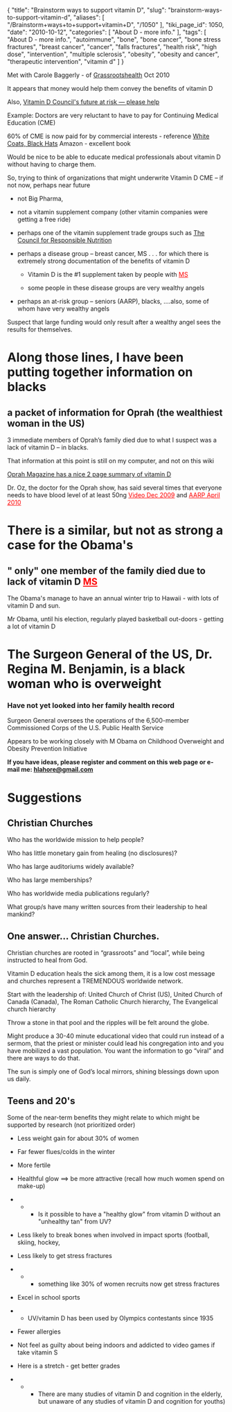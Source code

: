 {
    "title": "Brainstorm ways to support vitamin D",
    "slug": "brainstorm-ways-to-support-vitamin-d",
    "aliases": [
        "/Brainstorm+ways+to+support+vitamin+D",
        "/1050"
    ],
    "tiki_page_id": 1050,
    "date": "2010-10-12",
    "categories": [
        "About D - more info."
    ],
    "tags": [
        "About D - more info.",
        "autoimmune",
        "bone",
        "bone cancer",
        "bone stress fractures",
        "breast cancer",
        "cancer",
        "falls fractures",
        "health risk",
        "high dose",
        "intervention",
        "multiple sclerosis",
        "obesity",
        "obesity and cancer",
        "therapeutic intervention",
        "vitamin d"
    ]
}


Met with Carole Baggerly - of [Grassrootshealth](http://www.Grassrootshealth.org) Oct 2010

It appears that money would help them convey the benefits of vitamin D

Also, [Vitamin D Council's future at risk — please help](http://www.vitamindcouncil.org/vitamin-d-announcements.shtml)

Example: Doctors are very reluctant to have to pay for Continuing Medical Education (CME)

60% of CME is now paid for by commercial interests - reference [White Coats, Black Hats](http://www.amazon.com/s/ref=nb_sb_ss_i_0_22?url=search-alias%3Daps&field-keywords=white+coats+black+hats&sprefix=white+coats+black+hats) Amazon - excellent book

Would be nice to be able to educate medical professionals about vitamin D without having to charge them.

So, trying to think of organizations that might underwrite Vitamin D CME – if not now, perhaps near future

* not Big Pharma,

* not a vitamin supplement company (other vitamin companies were getting a free ride)

* perhaps one of the vitamin supplement trade groups such as [The Council for Responsible Nutrition](http://www.crnusa.org/)

* perhaps a disease group – breast cancer, MS . . .  for which there is extremely strong documentation of the benefits of vitamin D

   * Vitamin D is the #1 supplement taken by people with <a href="/posts/ms" style="color: red; text-decoration: underline;" title="This link has an unknown page_id: 691">MS</a>

   * some people in these disease groups are very wealthy angels 

* perhaps an at-risk group – seniors (AARP), blacks, ….also, some of whom have very wealthy angels

Suspect that large funding would only result after a wealthy angel sees the results for themselves. 

# Along those lines, I have been putting together information on blacks

## a packet of information for Oprah (the wealthiest woman in the US)

3 immediate members of Oprah’s family died due to what I suspect was a lack of vitamin D – in blacks.  

That information at this point is still on my computer, and not on this wiki

[Oprah Magazine has a nice 2 page summary of vitamin D](https://www.VitaminDWiki.com/tiki-download_file.php?fileId=1544)

Dr. Oz, the doctor for the Oprah show, has said several times that everyone needs to have blood level of at least 50ng  <a href="/posts/video" style="color: red; text-decoration: underline;" title="This link has an unknown page_id: 257">Video Dec 2009</a> and <a href="/posts/aarp" style="color: red; text-decoration: underline;" title="This link has an unknown page_id: 442">AARP April 2010</a>

# There is a similar, but not as strong a case for the Obama's

## " only" one member of the family died due to lack of vitamin D <a href="/posts/ms" style="color: red; text-decoration: underline;" title="This link has an unknown page_id: 691">MS</a>

The Obama's manage to have an annual winter trip to Hawaii - with lots of vitamin D and sun.

Mr Obama, until his election, regularly played basketball out-doors - getting a lot of vitamin D

# The Surgeon General of the US, Dr. Regina M. Benjamin,  is a black woman who is overweight

### Have not yet looked into her family health record

Surgeon General oversees the operations of the 6,500-member Commissioned Corps of the U.S. Public Health Service 

Appears to be working closely with M Obama on Childhood Overweight and Obesity Prevention Initiative

 **If you have ideas, please register and comment on this web page or e-mail me: hlahore@gmail.com** 

# Suggestions

## Christian Churches

Who has the worldwide mission to help people?

Who has little monetary gain from healing (no disclosures)?

Who has large auditoriums widely available?

Who has large memberships?

Who has worldwide media publications regularly?

What group/s have many written sources from their leadership to heal mankind?

## One answer…  Christian Churches.

Christian churches are rooted in “grassroots” and “local”, while being instructed to heal from God.

Vitamin D education heals the sick among them, it is a low cost message and churches represent a TREMENDOUS worldwide network.

Start with the leadership of: United Church of Christ (US), United Church of Canada (Canada), The Roman Catholic Church hierarchy, The Evangelical church hierarchy

Throw a stone in that pool and the ripples will be felt around the globe.

Might produce a 30-40 minute educational video that could run instead of a sermom, that the priest or minister could lead his congregation into and you have mobilized a vast population.  You want the information to go “viral” and there are ways to do that.

The sun is simply one of God’s local mirrors, shining blessings down upon us daily.

## Teens and 20's

Some of the near-term benefits they might relate to which might be supported by research (not prioritized order)

- Less weight gain for about 30% of women 

- Far fewer flues/colds in the winter

- More fertile

- Healthful glow ==> be more attractive (recall how much women spend on make-up)

- - -  Is it possible to have a "healthy glow" from vitamin D without an "unhealthy tan" from UV?

- Less likely to break bones when involved in impact sports (football, skiing, hockey,

- Less likely to get stress fractures

- - -   something like 30% of women recruits now get stress fractures

- Excel in school sports

- -   UV/vitamin D has been used by Olympics contestants since 1935

- Fewer allergies

- Not feel as guilty about being indoors and addicted to video games if take vitamin S

- Here is a stretch - get better grades

- - -  There are many studies of vitamin D and cognition in the elderly, but unaware of any studies of vitamin D and cognition for youths)